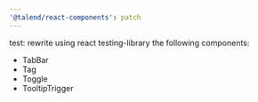 ```yaml
---
'@talend/react-components': patch
---
```


test: rewrite using react testing-library the following components:

- TabBar
- Tag
- Toggle
- TooltipTrigger